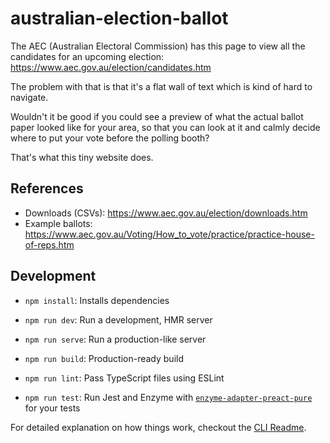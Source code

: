 # australian-election-ballot

The AEC (Australian Electoral Commission) has this page to view all the candidates for an upcoming election:
https://www.aec.gov.au/election/candidates.htm

The problem with that is that it's a flat wall of text which is kind of hard to navigate.

Wouldn't it be good if you could see a preview of what the actual ballot paper looked like for your area,
so that you can look at it and calmly decide where to put your vote before the polling booth?

That's what this tiny website does.

## References

- Downloads (CSVs): <https://www.aec.gov.au/election/downloads.htm>
- Example ballots: <https://www.aec.gov.au/Voting/How_to_vote/practice/practice-house-of-reps.htm>

## Development

- `npm install`: Installs dependencies

- `npm run dev`: Run a development, HMR server

- `npm run serve`: Run a production-like server

- `npm run build`: Production-ready build

- `npm run lint`: Pass TypeScript files using ESLint

- `npm run test`: Run Jest and Enzyme with
  [`enzyme-adapter-preact-pure`](https://github.com/preactjs/enzyme-adapter-preact-pure) for
  your tests

For detailed explanation on how things work, checkout the [CLI Readme](https://github.com/developit/preact-cli/blob/master/README.md).
